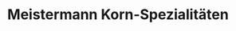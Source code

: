 ---
title: "Meistermann Korn-Spezialitäten"
url: /bakum/meistermann-korn-spezialitaeten/
shop: Spirituosen
---
